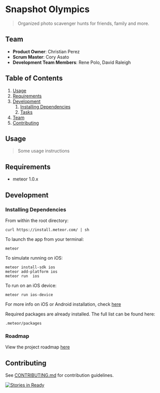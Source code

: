 # Snapshot Olympics

> Organized photo scavenger hunts for friends, family and more.

## Team

  - __Product Owner__: Christian Perez
  - __Scrum Master__: Cory Asato
  - __Development Team Members__: Rene Polo, David Raleigh

## Table of Contents

1. [Usage](#Usage)
1. [Requirements](#requirements)
1. [Development](#development)
    1. [Installing Dependencies](#installing-dependencies)
    1. [Tasks](#tasks)
1. [Team](#team)
1. [Contributing](#contributing)

## Usage

> Some usage instructions

## Requirements

- meteor 1.0.x

## Development

### Installing Dependencies

From within the root directory:
```
curl https://install.meteor.com/ | sh
```

To launch the app from your terminal:
```
meteor
```

To simulate running on iOS:
```
meteor install-sdk ios
meteor add-platform ios
meteor run  ios
```
To run on an iOS device:
```
meteor run ios-device
```

For more info on iOS or Android installation, check [here](https://meteor.com/try/7)

Required packages are already installed. The full list can be found here:
```
.meteor/packages
```

### Roadmap

View the project roadmap [here](https://github.com/jadegrizzly/jadegrizzly/issues)


## Contributing

See [CONTRIBUTING.md](CONTRIBUTING.md) for contribution guidelines.

<!--Waffle.IO Badge Code.  DO NOT EDIT-->
[![Stories in Ready](https://badge.waffle.io/jadegrizzly/jadegrizzly.png?label=ready&title=Ready)](http://waffle.io/jadegrizzly/jadegrizzly)
